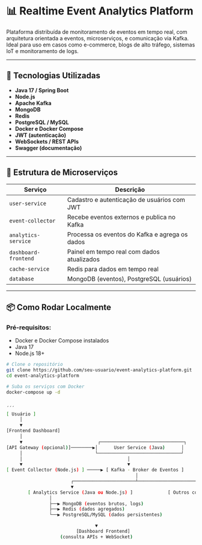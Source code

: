 # 📊 Realtime Event Analytics Platform

Plataforma distribuída de monitoramento de eventos em tempo real, com arquitetura orientada a eventos, microserviços, e comunicação via Kafka. Ideal para uso em casos como e-commerce, blogs de alto tráfego, sistemas IoT e monitoramento de logs.

---

## 🚀 Tecnologias Utilizadas

- **Java 17 / Spring Boot**
- **Node.js**
- **Apache Kafka**
- **MongoDB**
- **Redis**
- **PostgreSQL / MySQL**
- **Docker e Docker Compose**
- **JWT (autenticação)**
- **WebSockets / REST APIs**
- **Swagger (documentação)**

---

## 🧱 Estrutura de Microserviços

| Serviço             | Descrição |
|---------------------|-----------|
| `user-service`      | Cadastro e autenticação de usuários com JWT |
| `event-collector`   | Recebe eventos externos e publica no Kafka |
| `analytics-service` | Processa os eventos do Kafka e agrega os dados |
| `dashboard-frontend`| Painel em tempo real com dados atualizados |
| `cache-service`     | Redis para dados em tempo real |
| `database`          | MongoDB (eventos), PostgreSQL (usuários) |

---

## 📦 Como Rodar Localmente

### Pré-requisitos:
- Docker e Docker Compose instalados
- Java 17
- Node.js 18+

```bash
# Clone o repositório
git clone https://github.com/seu-usuario/event-analytics-platform.git
cd event-analytics-platform

# Suba os serviços com Docker
docker-compose up -d


´´´
[ Usuário ]
     │
     ▼
[Frontend Dashboard]
     │
     ▼                            ┌───────────────────────────────┐
[API Gateway (opcional)]────────▶│      User Service (Java)      │
     │                           └───────────────────────────────┘
     │                                       │
     ▼                                       ▼
[ Event Collector (Node.js) ] ─────▶ [ Kafka - Broker de Eventos ]
                                                │
                        ┌───────────────────────┴──────────────────────┐
                        ▼                                              ▼
        [ Analytics Service (Java ou Node.js) ]             [ Outros consumidores futuros ]
                │
                ├──▶ MongoDB (eventos brutos, logs)
                ├──▶ Redis (dados agregados)
                └──▶ PostgreSQL/MySQL (dados persistentes)

                                 ▼
                          [Dashboard Frontend]
                    (consulta APIs + WebSocket)

```
